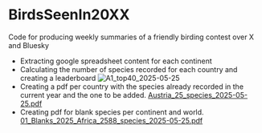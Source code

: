 # BirdsSeenIn20XX
Code for producing weekly summaries of a friendly birding contest over X and Bluesky

* Extracting google spreadsheet content for each continent
* Calculating the number of species recorded for each country and creating a leaderboard
![A1_top40_2025-05-25](https://github.com/user-attachments/assets/f0766285-cecc-4ecb-84f9-e76692a08cbf)  
* Creating a pdf per country with the species already recorded in the current year and the one to be added.
  [Austria_25_species_2025-05-25.pdf](https://github.com/user-attachments/files/20439969/Austria_25_species_2025-05-25.pdf)
* Creating pdf for blank species per continent and world.
[01_Blanks_2025_Africa_2588_species_2025-05-25.pdf](https://github.com/user-attachments/files/20439961/01_Blanks_2025_Africa_2588_species_2025-05-25.pdf)
